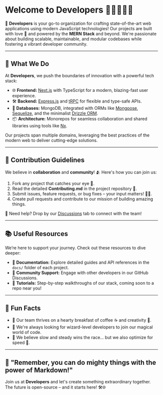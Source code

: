 # Welcome to **Developers** 🌟👨‍💻👩‍💻  

🎉 **Developers** is your go-to organization for crafting state-of-the-art web applications using modern JavaScript technologies! Our projects are built with love 💖 and powered by the **MERN Stack** and beyond. We're passionate about building scalable, maintainable, and modular codebases while fostering a vibrant developer community.  

---

## 🚀 What We Do  

At **Developers**, we push the boundaries of innovation with a powerful tech stack:  
- 🌐 **Frontend:** [Next.js](https://nextjs.org/) with TypeScript for a modern, blazing-fast user experience.  
- 🛠️ **Backend:** [Express.js](https://expressjs.com/) and [tRPC](https://trpc.io/) for flexible and type-safe APIs.  
- 💾 **Databases:** MongoDB, integrated with ORMs like [Mongoose](https://mongoosejs.com/), [Sequelize](https://sequelize.org/), and the minimalist [Drizzle ORM](https://drizzle.team/).  
- 📦 **Architecture:** Monorepos for seamless collaboration and shared libraries using tools like [Nx](https://nx.dev/).  

Our projects span multiple domains, leveraging the best practices of the modern web to deliver cutting-edge solutions.  

---

## 🌈 Contribution Guidelines  

We believe in **collaboration** and **community**! 🫂 Here's how you can join us:  
1. Fork any project that catches your eye 👀.  
2. Read the detailed **Contributing.md** in the project repository 📜.  
3. Submit issues, feature requests, or bug fixes – your input matters! 🐛✨.  
4. Create pull requests and contribute to our mission of building amazing things.  

🔗 Need help? Drop by our [Discussions](https://github.com/orgs/developers/discussions) tab to connect with the team!  

---

## 📚 Useful Resources  

We’re here to support your journey. Check out these resources to dive deeper:  
- 📘 **Documentation:** Explore detailed guides and API references in the `docs/` folder of each project.  
- 💬 **Community Support:** Engage with other developers in our GitHub Discussions.  
- 🎥 **Tutorials:** Step-by-step walkthroughs of our stack, coming soon to a repo near you!  

---

## 🍿 Fun Facts  

- 🌅 Our team thrives on a hearty breakfast of coffee ☕ and creativity 🎨.  
- 🧙 We're always looking for wizard-level developers to join our magical world of code.  
- 🐢 We believe slow and steady wins the race... but we also optimize for speed 🚀.  

---

## 🧙 "Remember, you can do mighty things with the power of Markdown!"  

Join us at **Developers** and let's create something extraordinary together. The future is open-source – and it starts here! 🛠️🌐  
